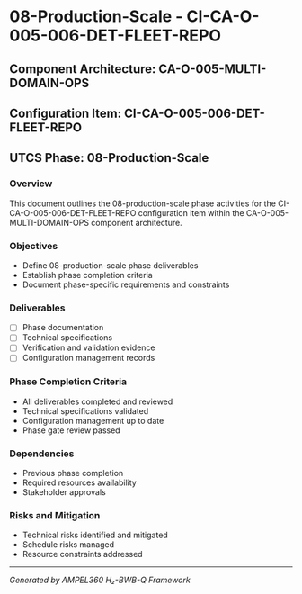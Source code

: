 # 08-Production-Scale - CI-CA-O-005-006-DET-FLEET-REPO

## Component Architecture: CA-O-005-MULTI-DOMAIN-OPS
## Configuration Item: CI-CA-O-005-006-DET-FLEET-REPO
## UTCS Phase: 08-Production-Scale

### Overview
This document outlines the 08-production-scale phase activities for the CI-CA-O-005-006-DET-FLEET-REPO configuration item within the CA-O-005-MULTI-DOMAIN-OPS component architecture.

### Objectives
- Define 08-production-scale phase deliverables
- Establish phase completion criteria
- Document phase-specific requirements and constraints

### Deliverables
- [ ] Phase documentation
- [ ] Technical specifications
- [ ] Verification and validation evidence
- [ ] Configuration management records

### Phase Completion Criteria
- All deliverables completed and reviewed
- Technical specifications validated
- Configuration management up to date
- Phase gate review passed

### Dependencies
- Previous phase completion
- Required resources availability
- Stakeholder approvals

### Risks and Mitigation
- Technical risks identified and mitigated
- Schedule risks managed
- Resource constraints addressed

---
*Generated by AMPEL360 H₂-BWB-Q Framework*
